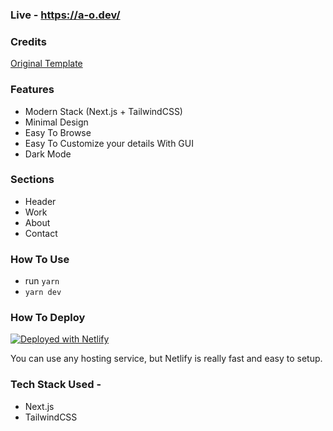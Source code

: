 ### Live - https://a-o.dev/

### Credits

[Original Template](https://github.com/chetanverma16/react-portfolio-template)

### Features

- Modern Stack (Next.js + TailwindCSS)
- Minimal Design
- Easy To Browse
- Easy To Customize your details With GUI
- Dark Mode


### Sections

- Header
- Work
- About
- Contact


### How To Use

- run `yarn`
- `yarn dev`


### How To Deploy 

[![Deployed with Netlify](https://www.netlify.com/img/deploy/button.svg)](https://app.netlify.com/)

You can use any hosting service, but Netlify is really fast and easy to setup.

### Tech Stack Used - 
- Next.js
- TailwindCSS




